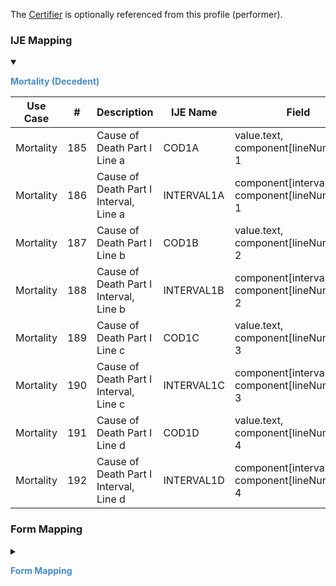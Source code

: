 The <a href='StructureDefinition-vrdr-certifier.html'>Certifier</a> is optionally referenced from this profile (performer).

### IJE Mapping

<style>
 .context-menu {cursor: context-menu; color: #438bca;}
 .context-menu:hover {opacity: 0.5;}
</style>
<details open>

<summary>

<strong class='context-menu'> Mortality (Decedent) </strong>

</summary>
<table class='grid'>
<thead>
  <tr>
    <th style='text-align: center'><strong>Use Case</strong></th>
    <th><strong>#</strong></th>
    <th><strong>Description</strong></th>
    <th><strong>IJE Name</strong></th>
    <th><strong>Field</strong></th>
    <th><strong>Type</strong></th>
    <th><strong>Value Set/Comments</strong></th>
  </tr>
</thead>
<tbody>
<tr>
  <td style='text-align: center'>Mortality</td>
  <td>185</td>
  <td>Cause of Death Part I Line a</td>
  <td>COD1A</td>
  <td>value.text,   component[lineNumber] = 1</td>
  <td>string(120)</td>
  <td>-</td>
</tr>
<tr>
  <td style='text-align: center'>Mortality</td>
  <td>186</td>
  <td>Cause of Death Part I Interval, Line a</td>
  <td>INTERVAL1A</td>
  <td>component[interval].value, component[lineNumber] = 1</td>
  <td>string(20)</td>
  <td>-</td>
</tr>
<tr>
  <td style='text-align: center'>Mortality</td>
  <td>187</td>
  <td>Cause of Death Part I Line b</td>
  <td>COD1B</td>
  <td>value.text,   component[lineNumber] = 2</td>
  <td>string(120)</td>
  <td>-</td>
</tr>
<tr>
  <td style='text-align: center'>Mortality</td>
  <td>188</td>
  <td>Cause of Death Part I Interval, Line b</td>
  <td>INTERVAL1B</td>
  <td>component[interval].value, component[lineNumber] = 2</td>
  <td>string(20)</td>
  <td>-</td>
</tr>
<tr>
  <td style='text-align: center'>Mortality</td>
  <td>189</td>
  <td>Cause of Death Part I Line c</td>
  <td>COD1C</td>
  <td>value.text,   component[lineNumber] = 3</td>
  <td>string(120)</td>
  <td>-</td>
</tr>
<tr>
  <td style='text-align: center'>Mortality</td>
  <td>190</td>
  <td>Cause of Death Part I Interval, Line c</td>
  <td>INTERVAL1C</td>
  <td>component[interval].value, component[lineNumber] = 3</td>
  <td>string(20)</td>
  <td>-</td>
</tr>
<tr>
  <td style='text-align: center'>Mortality</td>
  <td>191</td>
  <td>Cause of Death Part I Line d</td>
  <td>COD1D</td>
  <td>value.text,   component[lineNumber] = 4</td>
  <td>string(120)</td>
  <td>-</td>
</tr>
<tr>
  <td style='text-align: center'>Mortality</td>
  <td>192</td>
  <td>Cause of Death Part I Interval, Line d</td>
  <td>INTERVAL1D</td>
  <td>component[interval].value, component[lineNumber] = 4</td>
  <td>string(20)</td>
  <td>-</td>
</tr>

</tbody>
</table>

</details>
<p></p>


### Form Mapping
<details>

<summary>

<strong class='context-menu' >Form Mapping</strong>

</summary>
<table class='grid'>
<thead>
  <tr>
    <th style='text-align: center'><strong>Item #</strong></th>
    <th><strong>Form Field</strong></th>
    <th><strong>FHIR Profile Field</strong></th>
    <th><strong>Reference</strong></th>
  </tr>
</thead>
<tbody>
<tr>
  <td style='text-align: center'>32Part1</td>
  <td>Cause of Death Line a</td>
  <td>value.text, component[lineNumber] = 1</td>
  <td><a href='https://www.cdc.gov/nchs/data/dvs/DEATH11-03final-ACC.pdf'> Certificate of Death</a></td>
</tr>
<tr>
  <td style='text-align: center'>32Part1</td>
  <td>Cause of Death Line b</td>
  <td>value.text, component[lineNumber] = 2</td>
  <td><a href='https://www.cdc.gov/nchs/data/dvs/DEATH11-03final-ACC.pdf'> Certificate of Death</a></td>
</tr>
<tr>
  <td style='text-align: center'>32Part1</td>
  <td>Cause of Death Line c</td>
  <td>value.text, component[lineNumber] = 3</td>
  <td><a href='https://www.cdc.gov/nchs/data/dvs/DEATH11-03final-ACC.pdf'> Certificate of Death</a></td>
</tr>
<tr>
  <td style='text-align: center'>32Part1</td>
  <td>Cause of Death Line d</td>
  <td>value.text, component[lineNumber] = 4</td>
  <td><a href='https://www.cdc.gov/nchs/data/dvs/DEATH11-03final-ACC.pdf'> Certificate of Death</a></td>
</tr>
</tbody>
</table>
